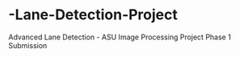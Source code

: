 # -Lane-Detection-Project
Advanced Lane Detection - ASU Image Processing Project Phase 1 Submission
